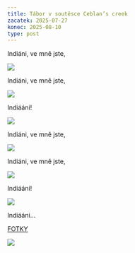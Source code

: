 ```yaml
---
title: Tábor v soutěsce Ceblan’s creek
zacatek: 2025-07-27
konec: 2025-08-10
type: post
---
```

I﻿ndiáni, ve mně jste,

![](20250803_191954.jpg)

I﻿ndiáni, ve mně jste,

![](20250805_151315.jpg)

I﻿ndiááni!

![](20250803_163345.jpg)

I﻿ndiáni, ve mně jste,

![](20250731_125036.jpg)

I﻿ndiáni, ve mně jste,

![](20250802_172117.jpg)

I﻿ndiááni!

![](20250728_185044.jpg)

I﻿ndiááni...

[F﻿OTKY](https://eu.zonerama.com/vlci-keblany/1303470?secret=R29V8G02MMYv0gPl94klH1g49&count=21)

![](20250804_190955.jpg)